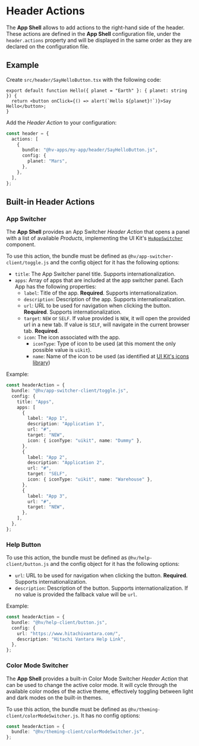 # Header Actions

The **App Shell** allows to add actions to the right-hand side of the header.
These actions are defined in the **App Shell** configuration file, under the `header.actions` property and will be displayed in the same order as they are declared on the configuration file.

## Example

Create `src/header/SayHelloButton.tsx` with the following code:

```tsx
export default function Hello({ planet = "Earth" }: { planet: string }) {
  return <button onClick={() => alert(`Hello ${planet}!`)}>Say Hello</button>;
}
```

Add the _Header Action_ to your configuration:

```ts
const header = {
  actions: [
    {
      bundle: "@hv-apps/my-app/header/SayHelloButton.js",
      config: {
        planet: "Mars",
      },
    },
  ],
};
```

## Built-in Header Actions

### App Switcher

The **App Shell** provides an App Switcher _Header Action_ that opens a panel with a list of available _Products_, implementing the UI Kit's [`HvAppSwitcher`](/components/app-switcher) component.

To use this action, the bundle must be defined as `@hv/app-switcher-client/toggle.js` and the config object for it has the following options:

- `title`: The App Switcher panel title. Supports internationalization.
- `apps`: Array of apps that are included at the app switcher panel. Each App has the following properties:
  - `label`: Title of the app. **Required**. Supports internationalization.
  - `description`: Description of the app. Supports internationalization.
  - `url`: URL to be used for navigation when clicking the button. **Required**. Supports internationalization.
  - `target`: `NEW` or `SELF`. If value provided is `NEW`, it will open the provided url in a new tab. If value is `SELF`, will navigate in the current browser tab. **Required**.
  - `icon`: The icon associated with the app.
    - `iconType`: Type of icon to be used (at this moment the only possible value is `uikit`).
    - `name`: Name of the icon to be used (as identified at [UI Kit's icons library](/docs/icon-library#library))

Example:

```ts
const headerAction = {
  bundle: "@hv/app-switcher-client/toggle.js",
  config: {
    title: "Apps",
    apps: [
      {
        label: "App 1",
        description: "Application 1",
        url: "#",
        target: "NEW",
        icon: { iconType: "uikit", name: "Dummy" },
      },
      {
        label: "App 2",
        description: "Application 2",
        url: "#",
        target: "SELF",
        icon: { iconType: "uikit", name: "Warehouse" },
      },
      {
        label: "App 3",
        url: "#",
        target: "NEW",
      },
    ],
  },
};
```

### Help Button

To use this action, the bundle must be defined as `@hv/help-client/button.js` and the config object for it has the following options:

- `url`: URL to be used for navigation when clicking the button. **Required**. Supports internationalization.
- `description`: Description of the button. Supports internationalization. If no value is provided the fallback value will be `url`.

Example:

```ts
const headerAction = {
  bundle: "@hv/help-client/button.js",
  config: {
    url: "https://www.hitachivantara.com/",
    description: "Hitachi Vantara Help Link",
  },
};
```

### Color Mode Switcher

The **App Shell** provides a built-in Color Mode Switcher _Header Action_ that can be used to change the active color mode.
It will cycle through the available color modes of the active theme, effectively toggling between light and dark modes on the built-in themes.

To use this action, the bundle must be defined as `@hv/theming-client/colorModeSwitcher.js`. It has no config options:

```ts
const headerAction = {
  bundle: "@hv/theming-client/colorModeSwitcher.js",
};
```
